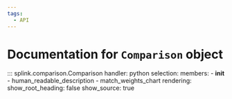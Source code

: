 ```yaml
---
tags:
  - API
---
```

# Documentation for `Comparison` object

::: splink.comparison.Comparison
    handler: python
    selection:
      members:
        - __init__
        - human_readable_description
        - match_weights_chart
    rendering:
      show_root_heading: false
      show_source: true